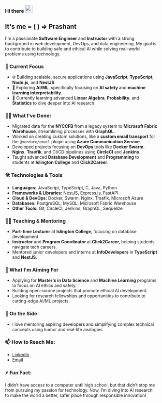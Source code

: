 ### Hi there  <img src="https://media.giphy.com/media/hvRJCLFzcasrR4ia7z/giphy.gif" width="25px">

## It's me = ( ) => Prashant 

I'm a passionate **Software Engineer** and **Instructor** with a strong background in web development, DevOps, and data engineering. My goal is to contribute to building safe and ethical AI while solving real-world problems using technology.

### 🔭 Current Focus
- 🌐 Building scalable, secure applications using **JavaScript**, **TypeScript**, **Node.js**, and **NestJS**.
- 🚀 Exploring **AI/ML**, specifically focusing on **AI safety** and **machine learning interpretability**.
- 🌱 Currently learning advanced **Linear Algebra**, **Probability**, and **Statistics** to dive deeper into AI research.

### 🧑‍💻 What I've Done:
- Migrated data for the **NYCCFB** from a legacy system to **Microsoft Fabric Warehouse**, streamlining processes with **GraphQL**.
- Worked on creating custom solutions, like a **custom email transport** for the `@vendure/email` plugin using **Azure Communication Service**.
- Developed projects focusing on **DevOps** tools like **Docker Swarm**, **Nginx**, **Traefik**, and CI/CD pipelines using **CircleCI** and **Jenkins**.
- Taught advanced **Database Development** and **Programming** to students at **Islington College** and **Click2Career**.

### 🛠 Technologies & Tools
- **Languages:** JavaScript, TypeScript, C, Java, Python
- **Frameworks & Libraries:** NestJS, Express.js, FastAPI
- **Cloud & DevOps:** Docker, Swarm, Nginx, Traefik, Microsoft Azure
- **Databases:** PostgreSQL, MySQL, Microsoft Fabric Warehouse
- **Other Tools:** Git, CircleCI, Jenkins, GraphQL, Sequelize

### 👨‍🏫 Teaching & Mentoring
- **Part-time Lecturer** at **Islington College**, focusing on database development.
- **Instructor** and **Program Coordinator** at **Click2Career**, helping students navigate tech careers.
- Mentored junior developers and interns at **InfoDevelopers** in **TypeScript** and **NestJS**.

### 🎯 What I'm Aiming For
- Applying for **Master's in Data Science** and **Machine Learning** programs to focus on AI ethics and safety.
- Building open-source projects that promote ethical AI development.
- Looking for research fellowships and opportunities to contribute to cutting-edge AI/ML projects.

### 🌱 On the Side:
- I love mentoring aspiring developers and simplifying complex technical concepts using humor and real-life analogies.

### 📫 How to Reach Me:
- [LinkedIn](https://www.linkedin.com/in/prashant-ch265)
- [Email](mailto:prashantchy265@gmail.com)

### ⚡ Fun Fact:
I didn’t have access to a computer until high school, but that didn’t stop me from pursuing my passion for technology. Now, I’m diving into AI research to make the world a better, safer place through responsible innovation!
